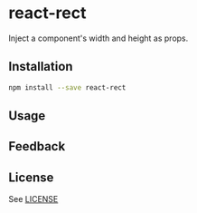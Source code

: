 # react-rect

Inject a component's width and height as props.

## Installation

```sh
npm install --save react-rect
```

## Usage

## Feedback

## License

See [LICENSE](LICENSE)
